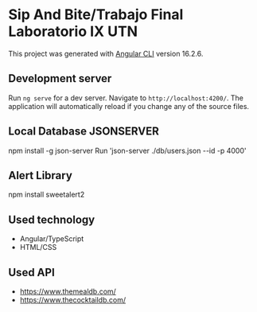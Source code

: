 # Sip And Bite/Trabajo Final Laboratorio IX UTN

This project was generated with [Angular CLI](https://github.com/angular/angular-cli) version 16.2.6.

## Development server

Run `ng serve` for a dev server. Navigate to `http://localhost:4200/`. The application will automatically reload if you change any of the source files.

## Local Database JSONSERVER

npm install -g json-server
Run 'json-server ./db/users.json --id -p 4000'

## Alert Library

npm install sweetalert2

## Used technology

- Angular/TypeScript
- HTML/CSS

## Used API
- https://www.themealdb.com/
- https://www.thecocktaildb.com/



